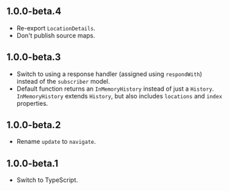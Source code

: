 ## 1.0.0-beta.4

* Re-export `LocationDetails`.
* Don't publish source maps.

## 1.0.0-beta.3

* Switch to using a response handler (assigned using `respondWith`) instead of the `subscriber` model.
* Default function returns an `InMemoryHistory` instead of just a `History`. `InMemoryHistory` extends `History`, but also includes `locations` and `index` properties.

## 1.0.0-beta.2

* Rename `update` to `navigate`.

## 1.0.0-beta.1

* Switch to TypeScript.
